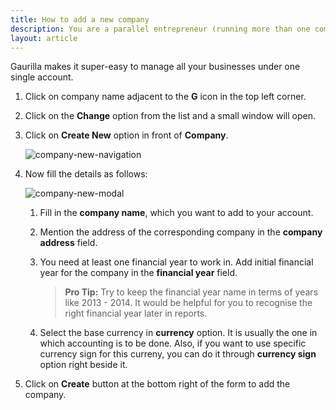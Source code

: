 ```yaml
---
title: How to add a new company
description: You are a parallel entrepreneur (running more than one company), then why not manage them all!
layout: article
---
```

Gaurilla makes it super-easy to manage all your businesses under one single account.

1. Click on company name adjacent to the **G** icon in the top left corner.

2. Click on the **Change** option from the list and a small window will open.

3. Click on **Create New** option in front of **Company**.

	![company-new-navigation]({{site.url}}/images/workspace/company-new-navigation.png)

4. Now fill the details as follows:

	![company-new-modal]({{site.url}}/images/workspace/company-new-modal.png)

	1. Fill in the **company name**, which you want to add to your account.

	2. Mention the address of the corresponding company in the **company address** field.

	3. You need at least one financial year to work in. Add initial financial year for the company in the **financial year** field.

		> **Pro Tip:** Try to keep the financial year name in terms of years like 2013 - 2014. It would be helpful for you to recognise the right financial year later in reports.

	4. Select the base currency in **currency** option. It is usually the one in which accounting is to be done. Also, if you want to use specific currency sign for this curreny, you can do it through **currency sign** option right beside it.

5. Click on **Create** button at the bottom right of the form to add the company.

